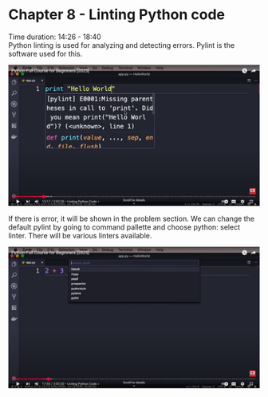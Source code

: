 # Chapter 8 - Linting Python code
Time duration: 14:26 - 18:40  
Python linting is used for analyzing and detecting errors. Pylint is the software used for this.

![syntax demo](/images/08_linting_code_screenshot1.png)

If there is error, it will be shown in the problem section. We can change the default pylint by going to command pallette and choose python: select linter. There will be various linters available.  

![syntax demo](/images/08_linting_code_screenshot2.png)